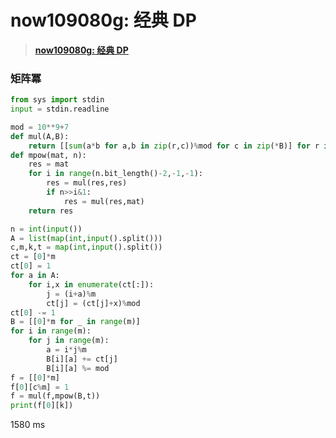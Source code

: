 # now109080g: 经典 DP


> <u>**[now109080g: 经典 DP](https://ac.nowcoder.com/acm/contest/109080/G)**</u>


### 矩阵冪


```python []
from sys import stdin
input = stdin.readline

mod = 10**9+7
def mul(A,B):
    return [[sum(a*b for a,b in zip(r,c))%mod for c in zip(*B)] for r in A]
def mpow(mat, n):
    res = mat
    for i in range(n.bit_length()-2,-1,-1):
        res = mul(res,res)
        if n>>i&1:
            res = mul(res,mat)
    return res

n = int(input())
A = list(map(int,input().split()))
c,m,k,t = map(int,input().split())
ct = [0]*m
ct[0] = 1
for a in A:
    for i,x in enumerate(ct[:]):
        j = (i+a)%m
        ct[j] = (ct[j]+x)%mod
ct[0] -= 1
B = [[0]*m for _ in range(m)]
for i in range(m):
    for j in range(m):
        a = i*j%m
        B[i][a] += ct[j]
        B[i][a] %= mod
f = [[0]*m]
f[0][c%m] = 1
f = mul(f,mpow(B,t))
print(f[0][k])
```
1580 ms





